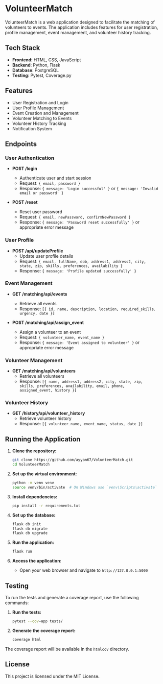 # VolunteerMatch

VolunteerMatch is a web application designed to facilitate the matching of volunteers to events. The application includes features for user registration, profile management, event management, and volunteer history tracking.

## Tech Stack

- **Frontend**: HTML, CSS, JavaScript
- **Backend**: Python, Flask
- **Database**: PostgreSQL
- **Testing**: Pytest, Coverage.py

## Features

- User Registration and Login
- User Profile Management
- Event Creation and Management
- Volunteer Matching to Events
- Volunteer History Tracking
- Notification System

## Endpoints

### User Authentication

- **POST /login**
  - Authenticate user and start session
  - Request: `{ email, password }`
  - Response: `{ message: 'Login successful' }` or `{ message: 'Invalid email or password' }`

- **POST /reset**
  - Reset user password
  - Request: `{ email, newPassword, confirmNewPassword }`
  - Response: `{ message: 'Password reset successfully' }` or appropriate error message

### User Profile

- **POST /api/updateProfile**
  - Update user profile details
  - Request: `{ email, fullName, dob, address1, address2, city, state, zip, skills, preferences, availability }`
  - Response: `{ message: 'Profile updated successfully' }`

### Event Management

- **GET /matching/api/events**
  - Retrieve all events
  - Response: `[{ id, name, description, location, required_skills, urgency, date }]`

- **POST /matching/api/assign_event**
  - Assign a volunteer to an event
  - Request: `{ volunteer_name, event_name }`
  - Response: `{ message: 'Event assigned to volunteer' }` or appropriate error message

### Volunteer Management

- **GET /matching/api/volunteers**
  - Retrieve all volunteers
  - Response: `[{ name, address1, address2, city, state, zip, skills, preferences, availability, email, phone, assigned_event, history }]`

### Volunteer History

- **GET /history/api/volunteer_history**
  - Retrieve volunteer history
  - Response: `[{ volunteer_name, event_name, status, date }]`

## Running the Application

1. **Clone the repository:**
    ```sh
    git clone https://github.com/ayyan67/VolunteerMatch.git
    cd VolunteerMatch
    ```

2. **Set up the virtual environment:**
    ```sh
    python -m venv venv
    source venv/bin/activate  # On Windows use `venv\Scripts\activate`
    ```

3. **Install dependencies:**
    ```sh
    pip install -r requirements.txt
    ```

4. **Set up the database:**
    ```sh
    flask db init
    flask db migrate
    flask db upgrade
    ```

5. **Run the application:**
    ```sh
    flask run
    ```

6. **Access the application:**
    - Open your web browser and navigate to `http://127.0.0.1:5000`

## Testing

To run the tests and generate a coverage report, use the following commands:

1. **Run the tests:**
    ```sh
    pytest --cov=app tests/
    ```

2. **Generate the coverage report:**
    ```sh
    coverage html
    ```

The coverage report will be available in the `htmlcov` directory.

## License

This project is licensed under the MIT License.
